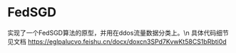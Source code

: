 # FedSGD
实现了一个FedSGD算法的原型，并用在ddos流量数据分类上。\n
具体代码细节见文档 https://eglpalucvo.feishu.cn/docx/doxcn3SPd7KvwKt58CS1bRbti0d
